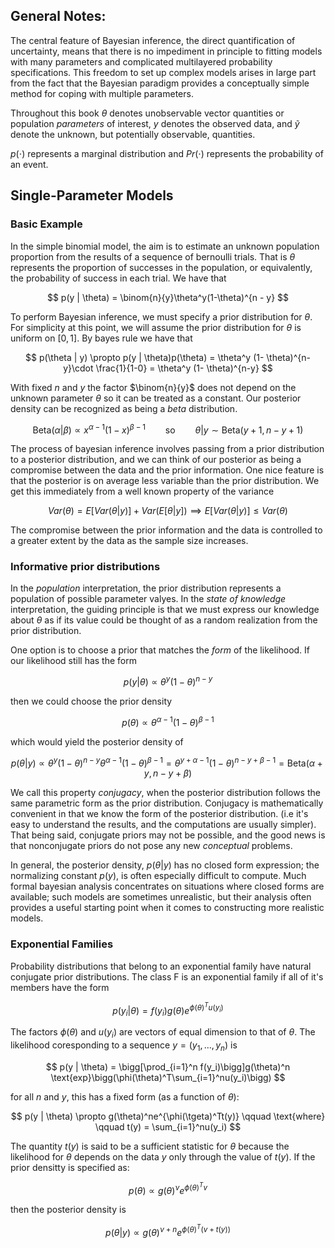 ## General Notes:

The central feature of Bayesian inference, the direct quantification of uncertainty, means that there is no impediment in principle to fitting models with many parameters and complicated multilayered probability specifications. This freedom to set up complex models arises in large part from the fact that the Bayesian paradigm provides a conceptually simple method for coping with multiple parameters.

Throughout this book $\theta$ denotes unobservable vector quantities or population *parameters* of interest, $y$ denotes the observed data, and $\tilde{y}$ denote the unknown, but potentially observable, quantities.

$p(\cdot)$ represents a marginal distribution and $Pr(\cdot)$ represents the probability of an event.

## Single-Parameter Models

### Basic Example

In the simple binomial model, the aim is to estimate an unknown population proportion from the results of a sequence of bernoulli trials. That is $\theta$ represents the proportion of successes in the population, or equivalently, the probability of success in each trial. We have that

$$
p(y | \theta) = \binom{n}{y}\theta^y(1-\theta)^{n - y}
$$

To perform Bayesian inference, we must specify a prior distribution for $\theta$. For simplicity at this point, we will assume the prior distribution for $\theta$  is uniform on $[0,1]$. By bayes rule we have that

$$
p(\theta | y) \propto p(y | \theta)p(\theta) = \theta^y (1- \theta)^{n-y}\cdot \frac{1}{1-0} =  \theta^y (1- \theta)^{n-y}
$$

With fixed $n$ and $y$ the factor $\binom{n}{y}$ does not depend on the unknown parameter $\theta$ so it can be treated as a constant. Our posterior density can be recognized as being a *beta* distribution.

$$
\text{Beta}(\alpha | \beta) \propto x^{\alpha - 1}(1-x)^{\beta - 1} \qquad \text{so} \qquad \theta | y \sim \text{Beta}(y + 1, n-y + 1)
$$

The process of bayesian inference involves passing from a prior distribution to a posterior distribution, and we can think of our posterior as being a compromise between the data and the prior information. One nice feature is that the posterior is on average less variable than the prior distribution. We get this immediately from a well known property of the variance

$$
Var(\theta) = E[Var(\theta | y)] + Var(E[\theta | y]) \implies E[Var(\theta | y)] \le Var(\theta)
$$

The compromise between the prior information and the data is controlled to a greater extent by the data as the sample size increases.

### Informative prior distributions

In the *population* interpretation, the prior distribution represents a population of possible parameter valyes. In the *state of knowledge* interpretation, the guiding principle is that we must express our knowledge about $\theta$ as if its value could be thought of as a random realization from the prior distribution.

One option is to choose a prior that matches the *form* of the likelihood. If our likelihood still has the form

$$
p(y | \theta) \propto \theta^y(1-\theta)^{n-y}
$$

then we could choose the prior density 

$$
p(\theta) \propto \theta^{\alpha - 1}(1-\theta)^{\beta - 1}
$$

which would yield the posterior density of

$$
p(\theta | y) \propto \theta^y(1-\theta)^{n-y}\theta^{\alpha - 1}(1-\theta)^{\beta - 1} = \theta^{y + \alpha - 1}(1- \theta)^{n - y + \beta - 1} = \text{Beta}(\alpha + y, n - y + \beta)
$$

We call this property *conjugacy*, when the posterior distribution follows the same parametric form as the prior distribution. Conjugacy is mathematically convenient in that we know the form of the posterior distribution. (i.e it's easy to understand the results, and the computations are usually simpler). That being said, conjugate priors may not be possible, and the good news is that nonconjugate priors do not pose any new *conceptual* problems.

In general, the posterior density, $p(\theta | y)$ has no closed form expression; the normalizing constant $p(y)$, is often especially difficult to compute. Much formal bayesian analysis concentrates on situations where closed forms are available; such models are sometimes unrealistic, but their analysis often provides a useful starting point when it comes to constructing more realistic models.



### Exponential Families

Probability distributions that belong to an exponential family have natural conjugate prior distributions. The class F is an exponential family if all of it's members have the form

$$
p(y_i | \theta) = f(y_i)g(\theta)e^{\phi(\theta)^Tu(y_i)}
$$

The factors $\phi(\theta)$ and $u(y_i)$ are vectors of equal dimension to that of $\theta$. The likelihood coresponding to a sequence $y = (y_1, ...,y_n)$ is

$$
p(y | \theta) = \bigg[\prod_{i=1}^n f(y_i)\bigg]g(\theta)^n \text{exp}\bigg(\phi(\theta)^T\sum_{i=1}^nu(y_i)\bigg)
$$

for all $n$ and $y$, this has a fixed form (as a function of $\theta$):

$$
p(y | \theta) \propto g(\theta)^ne^{\phi(\tgeta)^Tt(y)} \qquad \text{where} \qquad t(y) = \sum_{i=1}^nu(y_i)
$$

The quantity $t(y)$ is said to be a sufficient statistic for $\theta$ because the likelihood for $\theta$ depends on the data $y$ only through the value of $t(y)$. If the prior densitty is specified as:

$$
p(\theta) \propto g(\theta)^{\nu}e^{\phi(\theta)^Tv}
$$

then the posterior density is

$$
p(\theta | y) \propto g(\theta)^{\nu + n}e^{\phi(\theta)^T(v + t(y))}
$$

